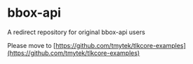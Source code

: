 # bbox-api
A redirect repository for original bbox-api users

Please move to [https://github.com/tmytek/tlkcore-examples](https://github.com/tmytek/tlkcore-examples)
